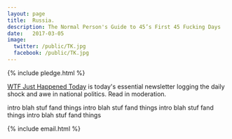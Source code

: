 ```yaml
---
layout: page
title:  Russia.
description: The Normal Person's Guide to 45’s First 45 Fucking Days
date:   2017-03-05
image:
  twitter: /public/TK.jpg
  facebook: /public/TK.jpg
---
```

 <!-- Pledge Drive -->
 {% include pledge.html %}
 
<p class="lead"><a href="{{ site.baseurl }}/">WTF Just Happened Today</a> is today's essential newsletter logging the daily shock and awe in national politics. Read in moderation.</p>

intro blah stuf fand things intro blah stuf fand things intro blah stuf fand things  intro blah stuf fand things 

<!-- MailChimp -->
{% include email.html %}